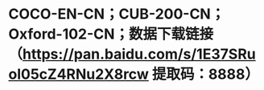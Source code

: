 # COCO-EN-CN；CUB-200-CN；Oxford-102-CN；数据下载链接（https://pan.baidu.com/s/1E37SRuol05cZ4RNu2X8rcw 提取码：8888）

